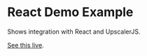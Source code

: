 # React Demo Example

Shows integration with React and UpscalerJS.

[See this live](https://githubbox.com/thekevinscott/upscalerjs/tree/main/examples/react-demo).
